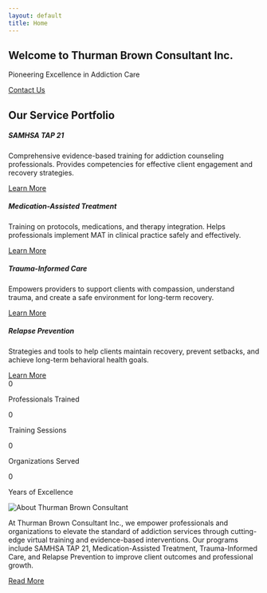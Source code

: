 ```yaml
---
layout: default
title: Home
---
```


<!-- Hero Section -->
<section class="hero" style="background-image: url('{{ site.baseurl }}/assets/images/hero-bg.jpg');">
  <div class="hero-overlay"></div>
  <div class="hero-content">
    <h1>Welcome to Thurman Brown Consultant Inc.</h1>
    <p>Pioneering Excellence in Addiction Care</p>
    <a href="{{ site.baseurl }}/contact" class="btn btn-primary mt-3">Contact Us</a>
  </div>
</section>

<!-- Our Training Portfolio -->
<section class="py-5 text-center">
  <h2 class="underline">Our Service Portfolio</h2>
  <div class="row justify-content-center mt-4">
    <div class="col-md-3 mb-4">
      <div class="card service-card">
        <h5>SAMHSA TAP 21</h5>
        <p>Comprehensive evidence-based training for addiction counseling professionals. Provides competencies for effective client engagement and recovery strategies.</p>
        <a href="{{ site.baseurl }}/services" class="btn btn-outline-primary mt-2">Learn More</a>
      </div>
    </div>
    <div class="col-md-3 mb-4">
      <div class="card service-card">
        <h5>Medication-Assisted Treatment</h5>
        <p>Training on protocols, medications, and therapy integration. Helps professionals implement MAT in clinical practice safely and effectively.</p>
        <a href="{{ site.baseurl }}/services" class="btn btn-outline-primary mt-2">Learn More</a>
      </div>
    </div>
    <div class="col-md-3 mb-4">
      <div class="card service-card">
        <h5>Trauma-Informed Care</h5>
        <p>Empowers providers to support clients with compassion, understand trauma, and create a safe environment for long-term recovery.</p>
        <a href="{{ site.baseurl }}/services" class="btn btn-outline-primary mt-2">Learn More</a>
      </div>
    </div>
    <div class="col-md-3 mb-4">
      <div class="card service-card">
        <h5>Relapse Prevention</h5>
        <p>Strategies and tools to help clients maintain recovery, prevent setbacks, and achieve long-term behavioral health goals.</p>
        <a href="{{ site.baseurl }}/services" class="btn btn-outline-primary mt-2">Learn More</a>
      </div>
    </div>
  </div>
</section>

<!-- Stats Section -->
<section class="stats row text-center text-white m-0">
  <div class="col counter-col">
    <span class="counter" data-target="500">0</span>
    <p>Professionals Trained</p>
  </div>
  <div class="col counter-col">
    <span class="counter" data-target="200">0</span>
    <p>Training Sessions</p>
  </div>
  <div class="col counter-col">
    <span class="counter" data-target="100">0</span>
    <p>Organizations Served</p>
  </div>
  <div class="col counter-col">
    <span class="counter" data-target="7">0</span>
    <p>Years of Excellence</p>
  </div>
</section>

<!-- About Preview -->
<section class="about-preview py-5 text-center">
  <img src="{{ site.baseurl }}/assets/images/about-bg.jpg" alt="About Thurman Brown Consultant" class="mt-3">
  <p class="mt-3">At Thurman Brown Consultant Inc., we empower professionals and organizations to elevate the standard of addiction services through cutting-edge virtual training and evidence-based interventions. Our programs include SAMHSA TAP 21, Medication-Assisted Treatment, Trauma-Informed Care, and Relapse Prevention to improve client outcomes and professional growth.</p>
  <a href="{{ site.baseurl }}/about" class="btn btn-primary mt-3">Read More</a>
</section>
